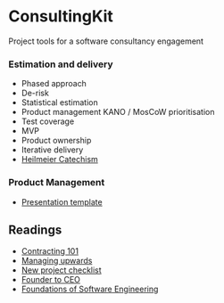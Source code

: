 # ConsultingKit
Project tools for a software consultancy engagement

### Estimation and delivery

- Phased approach
- De-risk
- Statistical estimation
- Product management KANO / MosCoW prioritisation
- Test coverage
- MVP
- Product ownership
- Iterative delivery
- [Heilmeier Catechism](https://github.com/teyc/ConsultingKit/blob/master/ProjectManagement.md#heilmeier-catechism)

### Product Management

- [Presentation template](https://github.com/teyc/ConsultingKit/blob/master/ProjectManagement.md#battle-tested-format-for-presentation)

## Readings
- [Contracting 101](http://theengineeringmanager.com/management-101/contracting/)
- [Managing upwards](http://theengineeringmanager.com/management-101/managing-upwards/)
- [New project checklist](https://insimpleterms.blog/2017/08/07/the-tech-leads-new-project-checklist/)
- [Founder to CEO](https://docs.google.com/document/d/1ZJZbv4J6FZ8Dnb0JuMhJxTnwl-dwqx5xl0s65DE3wO8/preview#heading=h.pdmqf3646hgt)
- [Foundations of Software Engineering](https://cmu-313.github.io/)

